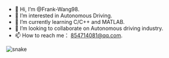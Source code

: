 - 👋 Hi, I’m @Frank-Wang98.
- 👀 I’m interested in Autonomous Driving.
- 🌱 I’m currently learning C/C++ and MATLAB.
- 💞️ I’m looking to collaborate on Autonomous driving industry.
- 📫 How to reach me： 854714081@qq.com.

![snake](https://raw.githubusercontent.com/frankwang98/frankwang98/output/github-contribution-grid-snake.svg)

<!-- [![Anurag's GitHub stats](https://github-readme-stats.vercel.app/api?username=frankwang98)](https://github.com/anuraghazra/github-readme-stats) -->

<!---
Frank-Wang98/Frank-Wang98 is a ✨ special ✨ repository because its `README.md` (this file) appears on your GitHub profile.
You can click the Preview link to take a look at your changes.
--->
